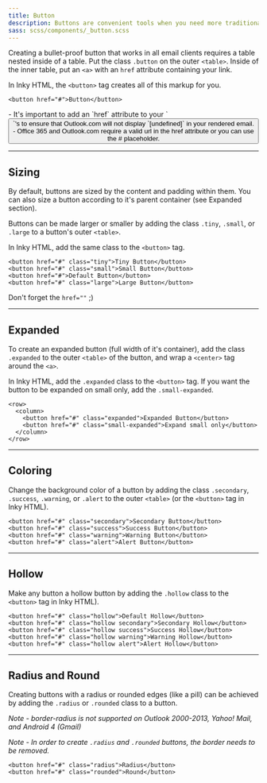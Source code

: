 ```yaml
---
title: Button
description: Buttons are convenient tools when you need more traditional actions. To that end, Foundation has many easy to use button styles that you can customize or override to fit your needs.
sass: scss/components/_button.scss
---
```


Creating a bullet-proof button that works in all email clients requires a table nested inside of a table. Put the class `.button` on the outer `<table>`. Inside of the inner table, put an `<a>` with an `href` attribute containing your link.

In Inky HTML, the `<button>` tag creates all of this markup for you.

```inky_example
<button href="#">Button</button>
```

<div class="callout primary">
- It's important to add an `href` attribute to your `<button>`'s to ensure that Outlook.com will not display `[undefined]` in your rendered email.<br>
- Office 365 and Outlook.com require a valid url in the href attribute or you can use the # placeholder.
</div>

---

## Sizing

By default, buttons are sized by the content and padding within them. You can also size a button according to it's parent container (see Expanded section).

Buttons can be made larger or smaller by adding the class `.tiny`, `.small`, or `.large` to a button's outer `<table>`.

In Inky HTML, add the same class to the `<button>` tag.

```inky_example
<button href="#" class="tiny">Tiny Button</button>
<button href="#" class="small">Small Button</button>
<button href="#">Default Button</button>
<button href="#" class="large">Large Button</button>
```

Don't forget the `href=""` ;)

---

## Expanded

To create an expanded button (full width of it's container), add the class `.expanded` to the outer `<table>` of the button, and wrap a `<center>` tag around the `<a>`.

In Inky HTML, add the `.expanded` class to the `<button>` tag. If you want the button to be expanded on small only, add the `.small-expanded`.

```inky_example
<row>
  <column>
    <button href="#" class="expanded">Expanded Button</button>
    <button href="#" class="small-expanded">Expand small only</button>
  </column>
</row>
```

---

## Coloring

Change the background color of a button by adding the class `.secondary`, `.success`, `.warning`, or `.alert` to the outer `<table>` (or the `<button>` tag in Inky HTML).

```inky_example
<button href="#" class="secondary">Secondary Button</button>
<button href="#" class="success">Success Button</button>
<button href="#" class="warning">Warning Button</button>
<button href="#" class="alert">Alert Button</button>
```

---

## Hollow

Make any button a hollow button by adding the `.hollow` class to the `<button>` tag in Inky HTML).

```inky_example
<button href="#" class="hollow">Default Hollow</button>
<button href="#" class="hollow secondary">Secondary Hollow</button>
<button href="#" class="hollow success">Success Hollow</button>
<button href="#" class="hollow warning">Warning Hollow</button>
<button href="#" class="hollow alert">Alert Hollow</button>
```

---

## Radius and Round

Creating buttons with a radius or rounded edges (like a pill) can be achieved by adding the `.radius` or `.rounded` class to a button.

*Note - border-radius is not supported on Outlook 2000-2013, Yahoo! Mail, and Android 4 (Gmail)*

*Note - In order to create `.radius` and `.rounded` buttons, the border needs to be removed.*

```inky_example
<button href="#" class="radius">Radius</button>
<button href="#" class="rounded">Round</button>

```
